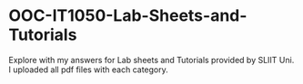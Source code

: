 # OOC-IT1050-Lab-Sheets-and-Tutorials
Explore with my answers for Lab sheets and Tutorials provided by SLIIT Uni. I uploaded all pdf files with each category.
